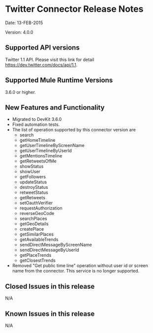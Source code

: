 Twitter Connector Release Notes
=================================
 
Date: 13-FEB-2015
 
Version: 4.0.0
 
Supported API versions
------------------------
Twitter 1.1 API. Please visit this link for detail https://dev.twitter.com/docs/api/1.1.
 
Supported Mule Runtime Versions
--------------------------------
3.6.0 or higher.
 
New Features and Functionality
------------------------------
- Migrated to DevKit 3.6.0
- Fixed automation tests.
- The list of operation supported by this connector version are
    - search
    - getHomeTimeline
    - getUserTimelineByScreenName
    - getUserTimelineByUserId
    - getMentionsTimeline
    - getRetweetsOfMe
    - showStatus
    - showUser
    - getFollowers
    - updateStatus
    - destroyStatus
    - retweetStatus
    - getRetweets
    - setOauthVerifier
    - requestAuthorization
    - reverseGeoCode
    - searchPlaces
    - getGeoDetails
    - createPlace
    - getSimilarPlaces
    - getAvailableTrends
    - sendDirectMessageByScreenName
    - sendDirectMessageByUserId
    - getPlaceTrends
    - getClosestTrends
- Removed "Get public time line" operation without user id or screen name from the connector. This service is no longer supported.

Closed Issues in this release
------------------------------
N/A
 
Known Issues in this release
------------------------------
N/A